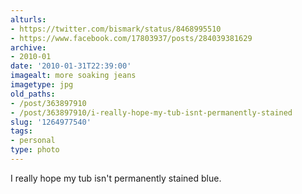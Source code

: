 ```yaml
---
alturls:
- https://twitter.com/bismark/status/8468995510
- https://www.facebook.com/17803937/posts/284039381629
archive:
- 2010-01
date: '2010-01-31T22:39:00'
imagealt: more soaking jeans
imagetype: jpg
old_paths:
- /post/363897910
- /post/363897910/i-really-hope-my-tub-isnt-permanently-stained
slug: '1264977540'
tags:
- personal
type: photo
---
```


I really hope my tub isn't permanently stained blue.

